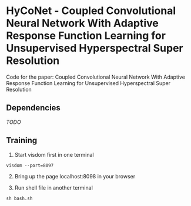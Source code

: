 # HyCoNet - Coupled Convolutional Neural Network With Adaptive Response Function Learning for Unsupervised Hyperspectral Super Resolution

Code for the paper: Coupled Convolutional Neural Network With Adaptive Response Function Learning for Unsupervised Hyperspectral Super Resolution

## Dependencies
*TODO*

## Training

1. Start visdom first in one terminal
```
visdom --port=8097
```

2. Bring up the page localhost:8098 in your browser

3. Run shell file in another terminal
```
sh bash.sh
```
